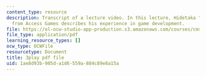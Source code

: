 ```yaml
---
content_type: resource
description: Transcript of a lecture video. In this lecture, Hidetaka "SWERY" Suehiro
  from Access Games describes his experience in game development.
file: https://ol-ocw-studio-app-production.s3.amazonaws.com/courses/cms-611j-creating-video-games-fall-2014/1ae8d93b905da1d6559a884c89e8a15a_B1zWyyNoRq8.pdf
file_type: application/pdf
learning_resource_types: []
ocw_type: OCWFile
resourcetype: Document
title: 3play pdf file
uid: 1ae8d93b-905d-a1d6-559a-884c89e8a15a
---
```

